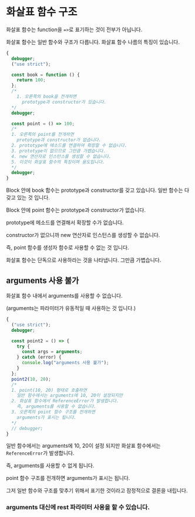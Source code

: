 # 화살표 함수 구조

화살표 함수는 function을 `=>`로 표기하는 것이 전부가 아닙니다.

화살표 함수는 일반 함수와 구조가 다릅니다. 화살표 함수 나름의 특징이 있습니다.

```js
{
  debugger;
  ("use strict");

  const book = function () {
    return 100;
  };
  /*
    1. 오른쪽의 book을 전개하면
      prototype과 constructor가 있습니다.
  */
  debugger;

  const point = () => 100;
  /*
  1. 오른쪽의 point를 전개하면
    prototype과 constructor가 없습니다.
  2. prototype에 메소드를 연결하여 확장할 수 없습니다.
  3. prototype이 없으므로 그만큼 가볍습니다.
  4. new 연산자로 인스턴스를 생성할 수 없습니다.
  5. 이것이 화살표 함수의 특징이며 용도입니다.
  */
  debugger;
}
```

Block 안에 book 함수는 prototype과 constructor를 갖고 있습니다. 일반 함수는 다 갖고 있는 것 입니다.

Block 안에 point 함수는 prototype과 constructor가 없습니다.

prototype에 메소드를 연결해서 확장할 수가 없습니다.

constructor가 없으니까 new 연산자로 인스턴스를 생성할 수 없습니다.

즉, point 함수를 생성자 함수로 사용할 수 없는 것 입니다.

화살표 함수는 단독으로 사용하라는 것을 나타냅니다. 그만큼 가볍습니다.

## arguments 사용 불가

화살표 함수 내에서 arguments를 사용할 수 없습니다.

(arguments는 파라미터가 유동적일 때 사용하는 것 입니다.)

```js
{
  ("use strict");
  debugger;

  const point2 = () => {
    try {
      const args = arguments;
    } catch (error) {
      console.log("arguments 사용 불가");
    }
  };
  point2(10, 20);
  /*
  1. point(10, 20) 형태로 호출하면
    일반 함수에서는 arguments에 10, 20이 설정되지만
  2. 화살표 함수에서 ReferenceError가 발생합니다.
    즉, arguments를 사용할 수 없습니다.
  3. 오른쪽의 point 함수 구조를 전개하면
    arguments가 표시는 됩니다.
  */
  // debugger;
}
```

일반 함수에서는 arguments에 10, 20이 설정 되지만 화살표 함수에서는 `ReferenceError`가 발생합니다.

즉, arguments를 사용할 수 없게 됩니다.

point 함수 구조를 전개하면 arguments가 표시는 됩니다.

그저 일반 함수와 구조를 맞추기 위해서 표기한 것이라고 잠정적으로 결론을 내립니다.

### arguments 대신에 rest 파라미터 사용을 할 수 있습니다.
